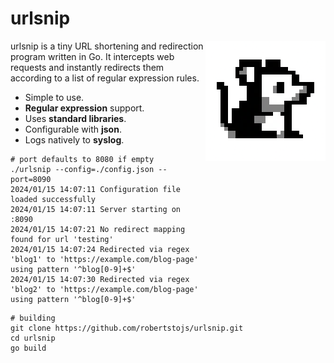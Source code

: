 # urlsnip

<img src="./img/logo.svg" align="right"
     alt="Size Limit logo by Anton Lovchikov" width="192" height="192">

urlsnip is a tiny URL shortening and redirection program written in Go. It intercepts web requests and instantly redirects them according to a list of regular expression rules.

* Simple to use.
* **Regular expression** support.
* Uses **standard libraries**.
* Configurable with **json**.
* Logs natively to **syslog**.

```shell
# port defaults to 8080 if empty
./urlsnip --config=./config.json --port=8090
2024/01/15 14:07:11 Configuration file loaded successfully
2024/01/15 14:07:11 Server starting on :8090
2024/01/15 14:07:21 No redirect mapping found for url 'testing'
2024/01/15 14:07:24 Redirected via regex 'blog1' to 'https://example.com/blog-page' using pattern '^blog[0-9]+$'
2024/01/15 14:07:30 Redirected via regex 'blog2' to 'https://example.com/blog-page' using pattern '^blog[0-9]+$'
```

```shell
# building
git clone https://github.com/robertstojs/urlsnip.git
cd urlsnip
go build
```

















